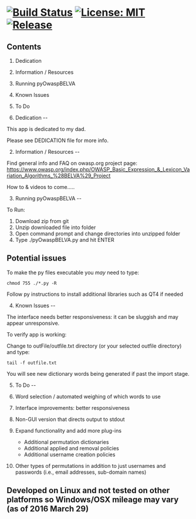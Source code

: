 [![Build Status](https://img.shields.io/travis/lwconklin/Basic-Expression-Lexicon-Variation-Algorithms-BELVA.svg.svg?style=flat-square)](https://travis-ci.org/lwconklin/Basic-Expression-Lexicon-Variation-Algorithms-BELVA)
[![License: MIT](https://img.shields.io/badge/License-MIT-yellow.svg)](https://opensource.org/licenses/MIT)
[![Release](https://img.shields.io/github/release/kenb123/Basic-Expression-Variation-Algorithms-BELVA.svg?label=Release&maxAge=60)](https://github.com/kenb123//Basic-Expression-Variation-Algorithms-BELVA/releases/latest)
==

Contents
--
1. Dedication
2. Information / Resources
3. Running pyOwaspBELVA
4. Known Issues
5. To Do


1. Dedication
--

This app is dedicated to my dad. 

Please see DEDICATION file for more info.


2. Information / Resources
--

Find general info and FAQ on owasp.org project page:
https://www.owasp.org/index.php/OWASP_Basic_Expression_&_Lexicon_Variation_Algorithms_%28BELVA%29_Project

How to & videos to come.....


3. Running pyOwaspBELVA
--

To Run:

1. Download zip from git
2. Unzip downloaded file into folder
3. Open command prompt and change directories into unzipped folder
4. Type ./pyOwaspBELVA.py and hit ENTER


Potential issues
--

To make the py files executable you *may* need to type:

	chmod 755 ./*.py -R 


Follow py instructions to install additional libraries 
	such as QT4 if needed


4. Known Issues
--

The interface needs better responsiveness: it can be sluggish and may appear unresponsive. 

To verify app is working:

Change to outFile/outfile.txt directory (or your selected outfile directory) and type:

	tail -f outfile.txt

You will see new dictionary words being generated if past the import stage.


5. To Do
--

1. Word selection / automated weighing of which words to use
2. Interface improvements: better responsiveness
3. Non-GUI version that directs output to stdout
4. Expand functionality and add more plug-ins
	- Additional permutation dictionaries
	- Additional applied and removal policies
	- Additional username creation policies
5. Other types of permutations in addition to just usernames and passwords (i.e., email addresses, sub-domain names)


Developed on Linux and not tested on other platforms so Windows/OSX mileage may vary (as of 2016 March 29)
--
